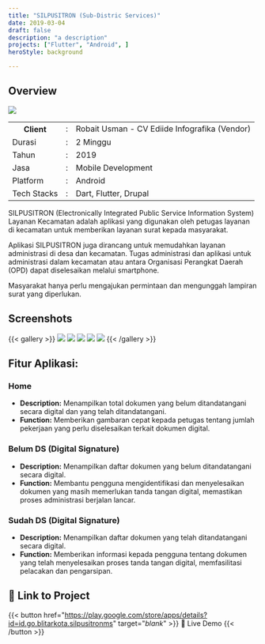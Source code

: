 ```yaml
---
title: "SILPUSITRON (Sub-Distric Services)"
date: 2019-03-04
draft: false
description: "a description"
projects: ["Flutter", "Android", ]
heroStyle: background

---
```

## Overview
<img src="featured.id.png" />

<table class="table-auto text-left text-base min-w-full">
    <tbody>
      <tr class="border-b py-2">
        <th scope="row" class="font-bold">Client</th>
        <td class="font-bold">:</td>
        <td class="py-2">Robait Usman - CV Ediide Infografika (Vendor)</td>
      </tr>
      <tr class="border-b py-2">
        <td class="font-bold">Durasi</td>
        <td class="font-bold">:</td>
        <td class="py-2">2 Minggu</td>
      </tr>
      <tr class="border-b py-2">
        <td class="font-bold">Tahun</td>
        <td class="font-bold">:</td>
        <td class="py-2">2019</td>
      </tr>
      <tr class="border-b py-2">
        <td class="font-bold">Jasa</td>
        <td class="font-bold">:</td>
        <td class="py-2">
          Mobile Development
          </td>
      </tr>
      <tr class="border-b py-2">
        <td class="font-bold">Platform</td>
        <td class="font-bold">:</td>
        <td class="py-2">
          Android
          </td>
      </tr>        
      <tr class="border-b py-2">
        <td class="font-bold">Tech Stacks</td>
        <td class="font-bold">:</td>
        <td class="py-2">
          Dart, Flutter, Drupal
          </td>
      </tr>        
    </tbody>
  </table>

SILPUSITRON (Electronically Integrated Public Service Information System) Layanan Kecamatan adalah aplikasi yang digunakan oleh petugas layanan di kecamatan untuk memberikan layanan surat kepada masyarakat.

Aplikasi SILPUSITRON juga dirancang untuk memudahkan layanan administrasi di desa dan kecamatan. Tugas administrasi dan aplikasi untuk administrasi dalam kecamatan atau antara Organisasi Perangkat Daerah (OPD) dapat diselesaikan melalui smartphone.

Masyarakat hanya perlu mengajukan permintaan dan mengunggah lampiran surat yang diperlukan.




## Screenshots
{{< gallery >}}
  <img src="img/silpusitron_screen_1.id.png" class="grid-w33" />
  <img src="img/silpusitron_screen_2.id.png" class="grid-w33" />
  <img src="img/silpusitron_screen_3.id.png" class="grid-w33" />
  <img src="img/silpusitron_screen_4.id.png" class="grid-w33" />
  <img src="img/silpusitron_screen_5.id.png" class="grid-w33" />
{{< /gallery >}}

## Fitur Aplikasi:
### Home
- **Description:** Menampilkan total dokumen yang belum ditandatangani secara digital dan yang telah ditandatangani.
- **Function:** Memberikan gambaran cepat kepada petugas tentang jumlah pekerjaan yang perlu diselesaikan terkait dokumen digital.

### Belum DS (Digital Signature)
- **Description:** Menampilkan daftar dokumen yang belum ditandatangani secara digital.
- **Function:** Membantu pengguna mengidentifikasi dan menyelesaikan dokumen yang masih memerlukan tanda tangan digital, memastikan proses administrasi berjalan lancar.
  
### Sudah DS (Digital Signature)
- **Description:** Menampilkan daftar dokumen yang telah ditandatangani secara digital.
- **Function:** Memberikan informasi kepada pengguna tentang dokumen yang telah menyelesaikan proses tanda tangan digital, memfasilitasi pelacakan dan pengarsipan.
  

## 🔗 Link to Project
{{< button href="https://play.google.com/store/apps/details?id=id.go.blitarkota.silpusitronms" target="_blank_" >}}
🎯 Live Demo
{{< /button >}}
